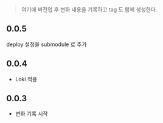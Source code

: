 > 여기에 버전업 후 변화 내용을 기록하고 tag 도 함께 생성한다.

## 0.0.5 
deploy 설정을 submodule 로 추가 

## 0.0.4
- Loki 적용

## 0.0.3
- 변화 기록 시작

